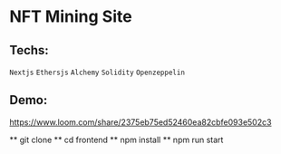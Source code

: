 # NFT Mining Site

## Techs: 
`Nextjs` `Ethersjs` `Alchemy` `Solidity` `Openzeppelin` 

## Demo: 
https://www.loom.com/share/2375eb75ed52460ea82cbfe093e502c3

** git clone
** cd frontend
** npm install
** npm run start
